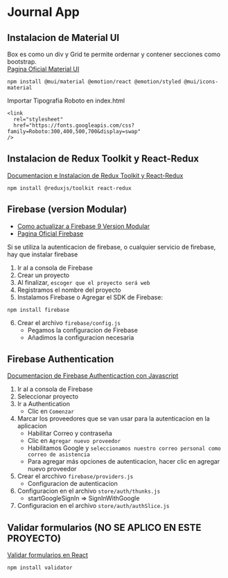 # Journal App
## Instalacion de Material UI 
Box es como un div y Grid te permite ordernar y contener secciones como bootstrap.<br>
[Pagina Oficial Material UI](https://mui.com/material-ui/getting-started/installation/)

```
npm install @mui/material @emotion/react @emotion/styled @mui/icons-material
```

Importar Tipografia Roboto en index.html
```
<link
  rel="stylesheet"
  href="https://fonts.googleapis.com/css?family=Roboto:300,400,500,700&display=swap"
/>
```

## Instalacion de Redux Toolkit y React-Redux
[Documentacion e Instalacion de Redux Toolkit y React-Redux](https://redux-toolkit.js.org/introduction/getting-started)
```
npm install @reduxjs/toolkit react-redux
```

## Firebase (version Modular)
* [Como actualizar a Firebase 9 Version Modular](https://firebase.google.com/docs/web/modular-upgrade)
* [Pagina Oficial Firebase](https://firebase.google.com/)

Si se utiliza la autenticacion de firebase, o cualquier servicio de firebase, hay que instalar firebase

1. Ir al a consola de Firebase
2. Crear un proyecto
3. Al finalizar, `escoger que el proyecto será web`
4. Registramos el nombre del proyecto
5. Instalamos Firebase o Agregar el SDK de Firebase: 
```
npm install firebase
```
6. Crear el archivo `firebase/config.js`
   * Pegamos la configuracion de Firebase
   * Añadimos la configuracion necesaria

## Firebase Authentication
[Documentacion de Firebase Authenticaction con Javascript](https://firebase.google.com/docs/auth/web/google-signin)

1. Ir al a consola de Firebase
2. Seleccionar proyecto
3. Ir a Authentication
   * Clic en `Comenzar`
4. Marcar los proveedores que se van usar para la autenticacion en la aplicacion
   * Habilitar Correo y contraseña
   * Clic en `Agregar nuevo proveedor`
   * Habilitamos Google y `seleccionamos nuestro correo personal como correo de asistencia`
   * Para agregar más opciones de autenticacion, hacer clic en agregar nuevo proveedor
5. Crear el arcchivo `firebase/providers.js`
   * Configuracion de autenticacion
6. Configuracion en el archivo `store/auth/thunks.js`
   * startGoogleSignIn => SignInWithGoogle
7. Configuracion en el archivo `store/auth/authSlice.js`

## Validar formularios (NO SE APLICO EN ESTE PROYECTO)
[Validar formularios en React](https://www.npmjs.com/package/validator)
```
npm install validator
```
